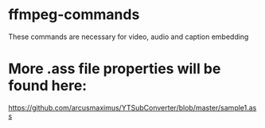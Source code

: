 # ffmpeg-commands
These commands are necessary for video, audio and caption embedding
# More .ass file properties will be found here:
https://github.com/arcusmaximus/YTSubConverter/blob/master/sample1.ass
